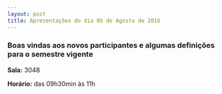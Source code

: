 ```yaml
---
layout: post
title: Apresentações do dia 05 de Agosto de 2016
---
```


### Boas vindas aos novos participantes e algumas definições para o semestre vigente

**Sala:** 3048

**Horário:** das 09h30min às 11h 
